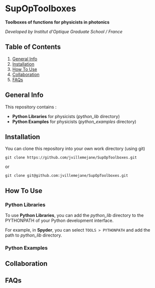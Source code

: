 # SupOpToolboxes

**Toolboxes of functions for physicists in photonics**

*Developed by Institut d'Optique Graduate School / France*

## Table of Contents
1. [General Info](#general-info)
2. [Installation](#installation)
3. [How To Use](#how-to-use)
4. [Collaboration](#collaboration)
5. [FAQs](#faqs)

## General Info

This repository contains :

- **Python Libraries** for physicists (*python_lib* directory)
- **Python Examples** for physicists (*python_examples* directory)

## Installation

You can clone this repository into your own work directory (using git) 
```
git clone https://github.com/jvillemejane/SupOpToolboxes.git
```

or

```
git clone git@github.com:jvillemejane/SupOpToolboxes.git
```

## How To Use

### Python Libraries

To use **Python Libraries**, you can add the *python_lib* directory to the PYTHONPATH of your Python development interface. 

For example, in **Spyder**, you can select `TOOLS > PYTHONPATH` and add the path to *python_lib* directory.

### Python Examples


## Collaboration


## FAQs
